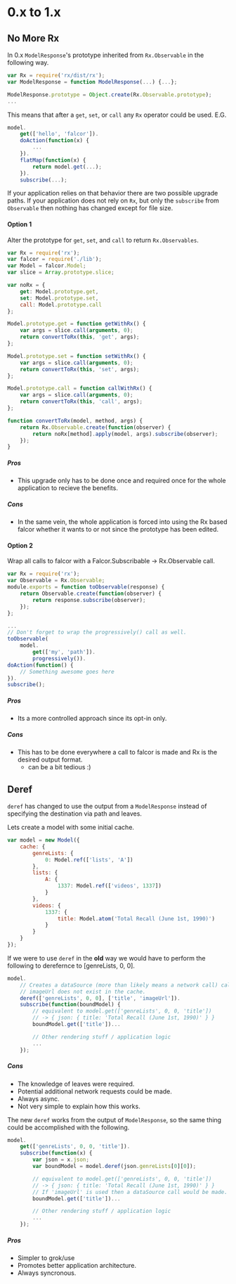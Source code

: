 # 0.x to 1.x
No More Rx
-------

In 0.x `ModelResponse`'s prototype inherited from `Rx.Observable` in the
following way.

```javascript
var Rx = require('rx/dist/rx');
var ModelResponse = function ModelResponse(...) {...};

ModelResponse.prototype = Object.create(Rx.Observable.prototype);
...
```

This means that after a `get`, `set`, or `call` any `Rx` operator could be used.
E.G.

```javascript
model.
    get(['hello', 'falcor']).
    doAction(function(x) {
        ...
    }).
    flatMap(function(x) {
        return model.get(...);
    }).
    subscribe(...);
```

If your application relies on that behavior there are two possible upgrade
paths.  If your application does not rely on `Rx`, but only the `subscribe` from
`Observable` then nothing has changed except for file size.

#### Option 1
Alter the prototype for `get`, `set`, and `call` to return `Rx.Observables`.

```javascript
var Rx = require('rx');
var falcor = require('./lib');
var Model = falcor.Model;
var slice = Array.prototype.slice;

var noRx = {
    get: Model.prototype.get,
    set: Model.prototype.set,
    call: Model.prototype.call
};

Model.prototype.get = function getWithRx() {
    var args = slice.call(arguments, 0);
    return convertToRx(this, 'get', args);
};

Model.prototype.set = function setWithRx() {
    var args = slice.call(arguments, 0);
    return convertToRx(this, 'set', args);
};

Model.prototype.call = function callWithRx() {
    var args = slice.call(arguments, 0);
    return convertToRx(this, 'call', args);
};

function convertToRx(model, method, args) {
    return Rx.Observable.create(function(observer) {
        return noRx[method].apply(model, args).subscribe(observer);
    });
}
```

##### Pros
* This upgrade only has to be done once and required once for the whole
application to recieve the benefits.

##### Cons
* In the same vein, the whole application is forced into using the Rx based
falcor whether it wants to or not since the prototype has been edited.

#### Option 2
Wrap all calls to falcor with a Falcor.Subscribable -> Rx.Observable call.

```javascript
var Rx = require('rx');
var Observable = Rx.Observable;
module.exports = function toObservable(response) {
    return Observable.create(function(observer) {
        return response.subscribe(observer);
    });
};

...
// Don't forget to wrap the progressively() call as well.
toObservable(
    model.
        get(['my', 'path']).
        progressively()).
doAction(function() {
    // Something awesome goes here
}).
subscribe();
```

##### Pros
* Its a more controlled approach since its opt-in only.

##### Cons
* This has to be done everywhere a call to falcor is made and Rx is the desired
output format.
  * can be a bit tedious :)

Deref
-------------
`deref` has changed to use the output from a `ModelResponse` instead of
specifying the destination via path and leaves.

Lets create a model with some initial cache.
```javascript
var model = new Model({
    cache: {
        genreLists: {
            0: Model.ref(['lists', 'A'])
        },
        lists: {
            A: {
                1337: Model.ref(['videos', 1337])
            }
        },
        videos: {
            1337: {
                title: Model.atom('Total Recall (June 1st, 1990)')
            }
        }
    }
});
```

If we were to use `deref` in the **old** way we would have to perform the
following to derefernce to [genreLists, 0, 0].
```javascript
model.
    // Creates a dataSource (more than likely means a network call) call since
    // imageUrl does not exist in the cache.
    deref(['genreLists', 0, 0], ['title', 'imageUrl']).
    subscribe(function(boundModel) {
        // equivalent to model.get(['genreLists', 0, 0, 'title'])
        // -> { json: { title: 'Total Recall (June 1st, 1990)' } }
        boundModel.get(['title'])...

        // Other rendering stuff / application logic
        ...
    });
```

##### Cons
* The knowledge of leaves were required.
* Potential additional network requests could be made.
* Always async.
* Not very simple to explain how this works.

The new `deref` works from the output of `ModelResponse`, so the same thing could be
accomplished with the following.
```javascript
model.
    get(['genreLists', 0, 0, 'title']).
    subscribe(function(x) {
        var json = x.json;
        var boundModel = model.deref(json.genreLists[0][0]);

        // equivalent to model.get(['genreLists', 0, 0, 'title'])
        // -> { json: { title: 'Total Recall (June 1st, 1990)' } }
        // If 'imageUrl' is used then a dataSource call would be made.
        boundModel.get(['title'])...

        // Other rendering stuff / application logic
        ...
    });
```

##### Pros
* Simpler to grok/use
* Promotes better application architecture.
* Always syncronous.
